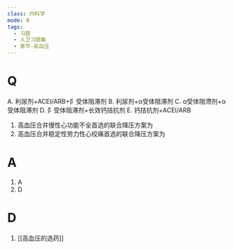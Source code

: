 ```yaml
---
class: 内科学
mode: B
tags:
  - 习题
  - 人卫习题集
  - 章节-高血压
---
```


# Q
A. 利尿剂+ACEI/ARB+阝受体阻滞剂 
B. 利尿剂+α受体阻滞剂
C. α受体阻滯剂+α受体阻滞剂 
D. 阝受体阻滞剂+长效钙拮抗剂
E. 钙拮抗剂+ACEI/ARB

1. 高血压合并慢性心功能不全首选的联合降压方案为
2. 高血压合并稳定性劳力性心绞痛首选的联合降压方案为
# A
1. A
2. D
# D
1. [[高血压的选药]]